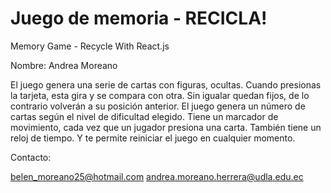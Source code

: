 # Juego de memoria - RECICLA!
Memory Game - Recycle With React.js

Nombre: Andrea Moreano

El juego genera una serie de cartas con figuras, ocultas.
Cuando presionas la tarjeta, esta gira y se compara con otra. Sin igualar quedan fijos, de lo contrario volverán a su posición anterior.
El juego genera un número de cartas según el nivel de dificultad elegido.
Tiene un marcador de movimiento, cada vez que un jugador presiona una carta.
También tiene un reloj de tiempo.
Y te permite reiniciar el juego en cualquier momento.

Contacto:

belen_moreano25@hotmail.com
andrea.moreano.herrera@udla.edu.ec
